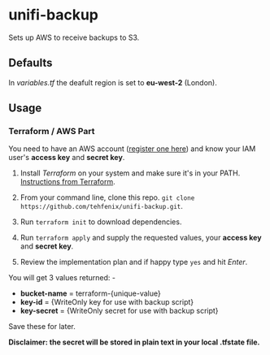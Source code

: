 # unifi-backup
Sets up AWS to receive backups to S3.

## Defaults
In *variables.tf* the deafult region is set to **eu-west-2** (London).

## Usage
### Terraform / AWS Part

You need to have an AWS account ([register one here](https://aws.amazon.com/)) and know your IAM user's **access key** and **secret key**.

1. Install *Terraform* on your system and make sure it's in your PATH. [Instructions from Terraform](https://learn.hashicorp.com/terraform/getting-started/install.html).

2. From your command line, clone this repo. `git clone https://github.com/tehfenix/unifi-backup.git`.

3. Run `terraform init` to download dependencies.

4. Run `terraform apply` and supply the requested values, your **access key** and **secret key**.

5. Review the implementation plan and if happy type `yes` and hit *Enter*.

You will get 3 values returned: -

* **bucket-name** = terraform-{unique-value}
* **key-id** = {WriteOnly key for use with backup script}
* **key-secret** = {WriteOnly secret for use with backup script}

Save these for later.

**Disclaimer: the secret will be stored in plain text in your local .tfstate file.**
